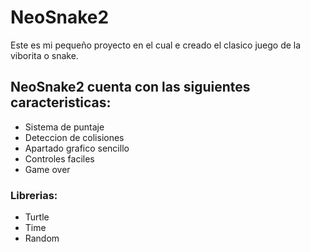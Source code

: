 # NeoSnake2

Este es mi pequeño proyecto en el cual e creado el clasico juego de la viborita o snake.

## NeoSnake2 cuenta con las siguientes caracteristicas:
- Sistema de puntaje
- Deteccion de colisiones
- Apartado grafico sencillo
- Controles faciles
- Game over

### Librerias:
- Turtle
- Time
- Random